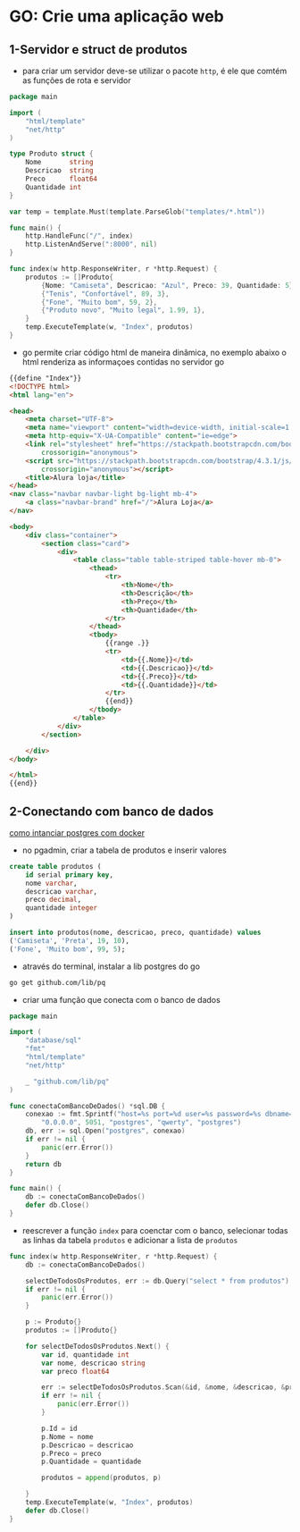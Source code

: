 # GO: Crie uma aplicação web

## 1-Servidor e struct de produtos
- para criar um servidor deve-se utilizar o pacote `http`, é ele que comtém as funções de rota e servidor

```go
package main

import (
	"html/template"
	"net/http"
)

type Produto struct {
	Nome       string
	Descricao  string
	Preco      float64
	Quantidade int
}

var temp = template.Must(template.ParseGlob("templates/*.html"))

func main() {
	http.HandleFunc("/", index)
	http.ListenAndServe(":8000", nil)
}

func index(w http.ResponseWriter, r *http.Request) {
	produtos := []Produto{
		{Nome: "Camiseta", Descricao: "Azul", Preco: 39, Quantidade: 5},
		{"Tenis", "Confortável", 89, 3},
		{"Fone", "Muito bom", 59, 2},
		{"Produto novo", "Muito legal", 1.99, 1},
	}
	temp.ExecuteTemplate(w, "Index", produtos)
}
```

- go permite criar código html de maneira dinâmica, no exemplo abaixo o html renderiza as informaçoes contidas no servidor go

```html
{{define "Index"}}
<!DOCTYPE html>
<html lang="en">

<head>
    <meta charset="UTF-8">
    <meta name="viewport" content="width=device-width, initial-scale=1.0">
    <meta http-equiv="X-UA-Compatible" content="ie=edge">
    <link rel="stylesheet" href="https://stackpath.bootstrapcdn.com/bootstrap/4.3.1/css/bootstrap.min.css" integrity="sha384-ggOyR0iXCbMQv3Xipma34MD+dH/1fQ784/j6cY/iJTQUOhcWr7x9JvoRxT2MZw1T"
        crossorigin="anonymous">
    <script src="https://stackpath.bootstrapcdn.com/bootstrap/4.3.1/js/bootstrap.min.js" integrity="sha384-JjSmVgyd0p3pXB1rRibZUAYoIIy6OrQ6VrjIEaFf/nJGzIxFDsf4x0xIM+B07jRM"
        crossorigin="anonymous"></script>
    <title>Alura loja</title>
</head>
<nav class="navbar navbar-light bg-light mb-4">
    <a class="navbar-brand" href="/">Alura Loja</a>
</nav>

<body>
    <div class="container">
        <section class="card">
            <div>
                <table class="table table-striped table-hover mb-0">
                    <thead>
                        <tr>
                            <th>Nome</th>
                            <th>Descrição</th>
                            <th>Preço</th>
                            <th>Quantidade</th>
                        </tr>
                    </thead>
                    <tbody>
                        {{range .}}
                        <tr>
                            <td>{{.Nome}}</td>
                            <td>{{.Descricao}}</td>
                            <td>{{.Preco}}</td>
                            <td>{{.Quantidade}}</td>
                        </tr>
                        {{end}}
                    </tbody>
                </table>
            </div>
        </section>

    </div>
</body>

</html>
{{end}}
```

## 2-Conectando com banco de dados

[como intanciar postgres com docker](https://cursos.alura.com.br/forum/topico-dica-postgres-com-docker-204423)

- no pgadmin, criar a tabela de produtos e inserir valores

```sql
create table produtos (
	id serial primary key,
	nome varchar,
	descricao varchar,
	preco decimal,
	quantidade integer
)

insert into produtos(nome, descricao, preco, quantidade) values 
('Camiseta', 'Preta', 19, 10),
('Fone', 'Muito bom', 99, 5);
```

- através do terminal, instalar a lib postgres do go

```bash
go get github.com/lib/pq
```

- criar uma função que conecta com o banco de dados

```go
package main

import (
	"database/sql"
	"fmt"
	"html/template"
	"net/http"

	_ "github.com/lib/pq"
)

func conectaComBancoDeDados() *sql.DB {
	conexao := fmt.Sprintf("host=%s port=%d user=%s password=%s dbname=%s sslmode=disable",
		"0.0.0.0", 5051, "postgres", "qwerty", "postgres")
	db, err := sql.Open("postgres", conexao)
	if err != nil {
		panic(err.Error())
	}
	return db
}

func main() {
	db := conectaComBancoDeDados()
	defer db.Close()
}
```

- reescrever a função `index` para coenctar com o banco, selecionar todas as linhas da tabela `produtos` e adicionar a lista de `produtos`

```go
func index(w http.ResponseWriter, r *http.Request) {
	db := conectaComBancoDeDados()

	selectDeTodosOsProdutos, err := db.Query("select * from produtos")
	if err != nil {
		panic(err.Error())
	}

	p := Produto{}
	produtos := []Produto{}

	for selectDeTodosOsProdutos.Next() {
		var id, quantidade int
		var nome, descricao string
		var preco float64

		err := selectDeTodosOsProdutos.Scan(&id, &nome, &descricao, &preco, &quantidade)
		if err != nil {
			panic(err.Error())
		}

		p.Id = id
		p.Nome = nome
		p.Descricao = descricao
		p.Preco = preco
		p.Quantidade = quantidade

		produtos = append(produtos, p)

	}
	temp.ExecuteTemplate(w, "Index", produtos)
	defer db.Close()
}
```
